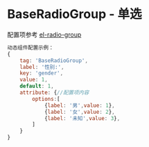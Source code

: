 # BaseRadioGroup - 单选

配置项参考 [el-radio-group](https://element-plus.gitee.io/zh-CN/component/radio.html "https://element-plus.gitee.io/zh-CN/component/radio.html")

```javascript
动态组件配置示例：
{
    tag: 'BaseRadioGroup',
    label: '性别:',
    key: 'gender',
    value: 1,
    default: 1,
    attribute: {//配置项内容
        options:[
            {label: '男',value: 1},
            {label: '女',value: 2},
            {label: '未知',value: 3},
        ]
    }
}
```